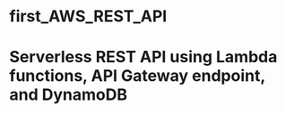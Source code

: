 # first_AWS_REST_API

# Serverless REST API using Lambda functions, API Gateway endpoint, and DynamoDB

